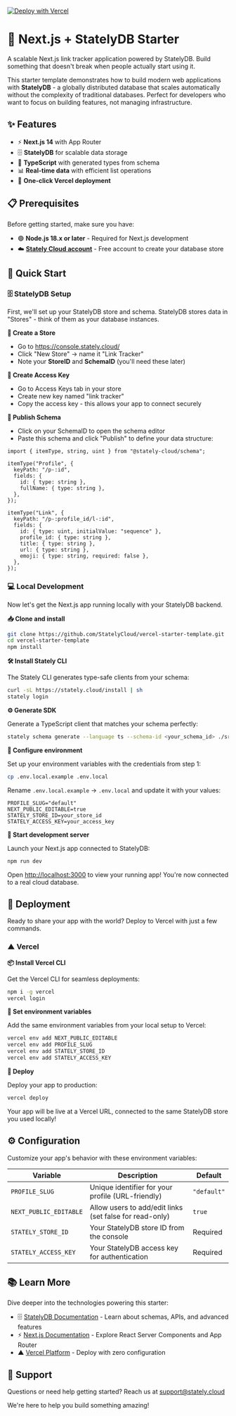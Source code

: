 [![Deploy with Vercel](https://vercel.com/button)](https://vercel.com/new/clone?repository-url=https%3A%2F%2Fgithub.com%2FStatelyCloud%2Fvercel-starter-template&env=STATELY_STORE_ID,STATELY_ACCESS_KEY,PROFILE_SLUG,NEXT_PUBLIC_EDITABLE&envDescription=API%20keys%20and%20Store%20configuration.&envLink=https%3A%2F%2Fdocs.stately.cloud%2Fguides%2Fconnect%2F&skippable-integrations=1)

# 🚀 Next.js + StatelyDB Starter

A scalable Next.js link tracker application powered by StatelyDB. Build something that doesn't break when people actually start using it.

This starter template demonstrates how to build modern web applications with **StatelyDB** - a globally distributed database that scales automatically without the complexity of traditional databases. Perfect for developers who want to focus on building features, not managing infrastructure.

## ✨ Features

- ⚡ **Next.js 14** with App Router
- 🗄️ **StatelyDB** for scalable data storage
- 🔷 **TypeScript** with generated types from schema
- 📊 **Real-time data** with efficient list operations
- 🚢 **One-click Vercel deployment**

## 📋 Prerequisites

Before getting started, make sure you have:

- 🟢 **Node.js 18.x or later** - Required for Next.js development
- ☁️ **[Stately Cloud account](https://console.stately.cloud)** - Free account to create your database store

## 🚀 Quick Start

### 🗄️ StatelyDB Setup

First, we'll set up your StatelyDB store and schema. StatelyDB stores data in "Stores" - think of them as your database instances.

**🏪 Create a Store**

- Go to https://console.stately.cloud/
- Click "New Store" → name it "Link Tracker"
- Note your **StoreID** and **SchemaID** (you'll need these later)

**🔑 Create Access Key**

- Go to Access Keys tab in your store
- Create new key named "link tracker"
- Copy the access key - this allows your app to connect securely

**📝 Publish Schema**

- Click on your SchemaID to open the schema editor
- Paste this schema and click "Publish" to define your data structure:

```tsx
import { itemType, string, uint } from "@stately-cloud/schema";

itemType("Profile", {
  keyPath: "/p-:id",
  fields: {
    id: { type: string },
    fullName: { type: string },
  },
});

itemType("Link", {
  keyPath: "/p-:profile_id/l-:id",
  fields: {
    id: { type: uint, initialValue: "sequence" },
    profile_id: { type: string },
    title: { type: string },
    url: { type: string },
    emoji: { type: string, required: false },
  },
});
```

### 💻 Local Development

Now let's get the Next.js app running locally with your StatelyDB backend.

**📥 Clone and install**

```bash
git clone https://github.com/StatelyCloud/vercel-starter-template.git
cd vercel-starter-template
npm install
```

**🛠️ Install Stately CLI**

The Stately CLI generates type-safe clients from your schema:

```bash
curl -sL https://stately.cloud/install | sh
stately login
```

**⚙️ Generate SDK**

Generate a TypeScript client that matches your schema perfectly:

```bash
stately schema generate --language ts --schema-id <your_schema_id> ./src/lib/generated
```

**🔧 Configure environment**

Set up your environment variables with the credentials from step 1:

```bash
cp .env.local.example .env.local
```

Rename `.env.local.example` -> `.env.local` and update it with your values:

```env
PROFILE_SLUG="default"
NEXT_PUBLIC_EDITABLE=true
STATELY_STORE_ID=your_store_id
STATELY_ACCESS_KEY=your_access_key
```

**🚀 Start development server**

Launch your Next.js app connected to StatelyDB:

```bash
npm run dev
```

Open [http://localhost:3000](http://localhost:3000) to view your running app! You're now connected to a real cloud database.

## 🚢 Deployment

Ready to share your app with the world? Deploy to Vercel with just a few commands.

### ▲ Vercel

**📦 Install Vercel CLI**

Get the Vercel CLI for seamless deployments:

```bash
npm i -g vercel
vercel login
```

**🔐 Set environment variables**

Add the same environment variables from your local setup to Vercel:

```bash
vercel env add NEXT_PUBLIC_EDITABLE
vercel env add PROFILE_SLUG
vercel env add STATELY_STORE_ID
vercel env add STATELY_ACCESS_KEY
```

**🚀 Deploy**

Deploy your app to production:

```bash
vercel deploy
```

Your app will be live at a Vercel URL, connected to the same StatelyDB store you used locally!

## ⚙️ Configuration

Customize your app's behavior with these environment variables:

| Variable               | Description                                             | Default     |
| ---------------------- | ------------------------------------------------------- | ----------- |
| `PROFILE_SLUG`         | Unique identifier for your profile (URL-friendly)       | `"default"` |
| `NEXT_PUBLIC_EDITABLE` | Allow users to add/edit links (set false for read-only) | `true`      |
| `STATELY_STORE_ID`     | Your StatelyDB store ID from the console                | Required    |
| `STATELY_ACCESS_KEY`   | Your StatelyDB access key for authentication            | Required    |

## 📚 Learn More

Dive deeper into the technologies powering this starter:

- 🗄️ [StatelyDB Documentation](https://docs.stately.cloud/) - Learn about schemas, APIs, and advanced features
- ⚡ [Next.js Documentation](https://nextjs.org/docs) - Explore React Server Components and App Router
- ▲ [Vercel Platform](https://vercel.com/new) - Deploy with zero configuration

## 💬 Support

Questions or need help getting started? Reach us at support@stately.cloud

We're here to help you build something amazing!
